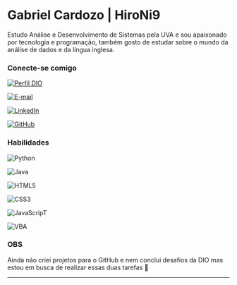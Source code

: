 # Gabriel Cardozo | HiroNi9
Estudo Análise e Desenvolvimento de Sistemas pela UVA e sou apaixonado por tecnologia e programação, também gosto de estudar sobre o mundo da análise de dados e da língua inglesa.

### Conecte-se comigo
[![Perfil DIO](https://img.shields.io/badge/-Meu%20Perfil%20na%20DIO-30A3DC?style=for-the-badge)](https://web.dio.me/users/gabriel_dc_cardozo)

[![E-mail](https://img.shields.io/badge/-Email-000?style=for-the-badge&logo=microsoft-outlook&logoColor=E94D5F)](mailto:gabriel.dc.cardozo@gmail.com)

[![LinkedIn](https://img.shields.io/badge/LinkedIn-000?style=for-the-badge&logo=linkedin&logoColor=0E76A8)](https://www.linkedin.com/in/gabriel-cardozo-a0a06820b/)

[![GitHub](https://img.shields.io/badge/GitHub-000?style=for-the-badge&logo=github&logoColor=30A3DC)](https://github.com/HiroNi9)

### Habilidades
![Python](https://img.shields.io/badge/Python-000?style=for-the-badge&logo=python)

![Java](https://img.shields.io/badge/Java-000?style=for-the-badge&logo=java)

![HTML5](https://img.shields.io/badge/HTML5-000?style=for-the-badge&logo=html5)

![CSS3](https://img.shields.io/badge/CSS3-000?style=for-the-badge&logo=css3&logoColor=264CE4)

![JavaScripT](https://img.shields.io/badge/JavaScript-000?style=for-the-badge&logo=javascript)

![VBA](https://img.shields.io/badge/VBA-000?style=for-the-badge)


### OBS
Ainda não criei projetos para o GitHub e nem conclui desafios da DIO mas estou em busca de realizar essas duas tarefas 💪

---

